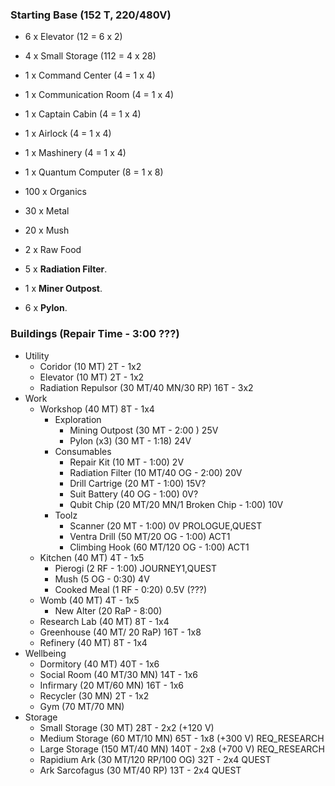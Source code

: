 ### Starting Base (152 T, 220/480V)
- 6 x Elevator (12 = 6 x 2)
- 4 x Small Storage (112 = 4 x 28)
- 1 x Command Center (4 = 1 x 4)
- 1 x Communication Room (4 = 1 x 4)
- 1 x Captain Cabin (4 = 1 x 4)
- 1 x Airlock (4 = 1 x 4)
- 1 x Mashinery (4 = 1 x 4)
- 1 x Quantum Computer (8 = 1 x 8)

- 100 x Organics
- 30 x Metal
- 20 x Mush
- 2 x Raw Food

- 5 x __Radiation Filter__.
- 1 x __Miner Outpost__.
- 6 x __Pylon__.

### Buildings (Repair Time - 3:00 ???)
- Utility
  - Coridor (10 MT) 2T - 1x2
  - Elevator (10 MT) 2T - 1x2
  - Radiation Repulsor (30 MT/40 MN/30 RP) 16T - 3x2
- Work
  - Workshop (40 MT) 8T - 1x4
    - Exploration
      - Mining Outpost (30 MT - 2:00 ) 25V
      - Pylon (x3) (30 MT - 1:18) 24V
    - Consumables
      - Repair Kit (10 MT - 1:00) 2V
      - Radiation Filter (10 MT/40 OG - 2:00) 20V
      - Drill Cartrige (20 MT - 1:00) 15V?
      - Suit Battery (40 OG - 1:00) 0V?
      - Qubit Chip (20 MT/20 MN/1 Broken Chip - 1:00) 10V
    - Toolz
      - Scanner (20 MT - 1:00) 0V PROLOGUE,QUEST
      - Ventra Drill (50 MT/20 OG - 1:00) ACT1
      - Climbing Hook (60 MT/120 OG - 1:00) ACT1
  - Kitchen (40 MT) 4T - 1x5
    - Pierogi (2 RF - 1:00) JOURNEY1,QUEST
    - Mush (5 OG - 0:30) 4V
    - Cooked Meal (1 RF - 0:20) 0.5V (???)
  - Womb (40 MT) 4T - 1x5
    - New Alter (20 RaP - 8:00)
  - Research Lab (40 MT) 8T - 1x4
  - Greenhouse (40 MT/ 20 RaP) 16T - 1x8
  - Refinery (40 MT) 8T - 1x4
- Wellbeing
  - Dormitory (40 MT) 40T - 1x6
  - Social Room (40 MT/30 MN) 14T - 1x6
  - Infirmary (20 MT/60 MN) 16T - 1x6
  - Recycler (30 MN) 2T - 1x2
  - Gym (70 MT/70 MN)
- Storage
  - Small Storage (30 MT) 28T - 2x2 (+120 V)
  - Medium Storage (60 MT/10 MN) 65T - 1x8 (+300 V) REQ_RESEARCH
  - Large Storage (150 MT/40 MN) 140T - 2x8 (+700 V) REQ_RESEARCH
  - Rapidium Ark (30 MT/120 RP/100 OG) 32T - 2x4 QUEST
  - Ark Sarcofagus (30 MT/40 RP) 13T - 2x4 QUEST
